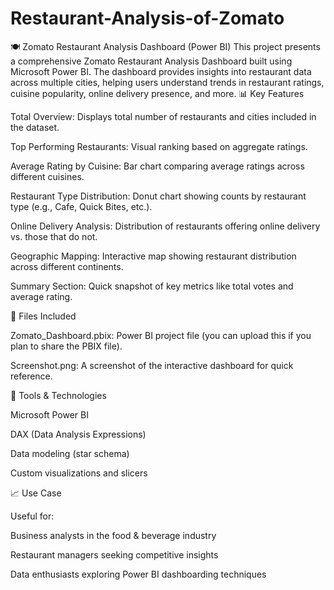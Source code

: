 # Restaurant-Analysis-of-Zomato
🍽️ Zomato Restaurant Analysis Dashboard (Power BI)  This project presents a comprehensive Zomato Restaurant Analysis Dashboard built using Microsoft Power BI. The dashboard provides insights into restaurant data across multiple cities, helping users understand trends in restaurant ratings, cuisine popularity, online delivery presence, and more.
📊 Key Features

Total Overview: Displays total number of restaurants and cities included in the dataset.

Top Performing Restaurants: Visual ranking based on aggregate ratings.

Average Rating by Cuisine: Bar chart comparing average ratings across different cuisines.

Restaurant Type Distribution: Donut chart showing counts by restaurant type (e.g., Cafe, Quick Bites, etc.).

Online Delivery Analysis: Distribution of restaurants offering online delivery vs. those that do not.

Geographic Mapping: Interactive map showing restaurant distribution across different continents.

Summary Section: Quick snapshot of key metrics like total votes and average rating.

📂 Files Included

Zomato_Dashboard.pbix: Power BI project file (you can upload this if you plan to share the PBIX file).

Screenshot.png: A screenshot of the interactive dashboard for quick reference.

📌 Tools & Technologies

Microsoft Power BI

DAX (Data Analysis Expressions)

Data modeling (star schema)

Custom visualizations and slicers

📈 Use Case

Useful for:

Business analysts in the food & beverage industry

Restaurant managers seeking competitive insights

Data enthusiasts exploring Power BI dashboarding techniques
